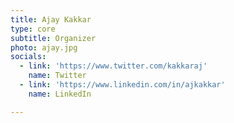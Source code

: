 ```yaml
---
title: Ajay Kakkar
type: core
subtitle: Organizer
photo: ajay.jpg
socials:
  - link: 'https://www.twitter.com/kakkaraj'
    name: Twitter
  - link: 'https://www.linkedin.com/in/ajkakkar'
    name: LinkedIn

---
```


